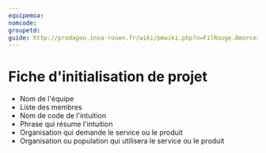 ```yaml
---
equipemoa: 
nomcode: 
groupetd: 
guide: http://prodageo.insa-rouen.fr/wiki/pmwiki.php?n=FilRouge.AmorcerProjet
---
```

# Fiche d'initialisation de projet

- Nom de l'équipe
- Liste des membres
- Nom de code de l'intuition
- Phrase qui résume l'intuition
- Organisation qui demande le service ou le produit
- Organisation ou population qui utilisera le service ou le produit
